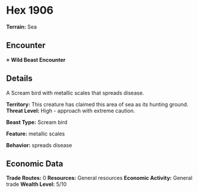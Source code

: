 # Hex 1906

**Terrain:** Sea

## Encounter
※ **Wild Beast Encounter**

## Details
A Scream bird with metallic scales that spreads disease.

**Territory:** This creature has claimed this area of sea as its hunting ground.
**Threat Level:** High - approach with extreme caution.

**Beast Type:** Scream bird

**Feature:** metallic scales

**Behavior:** spreads disease

## Economic Data
**Trade Routes:** 0
**Resources:** General resources
**Economic Activity:** General trade
**Wealth Level:** 5/10
